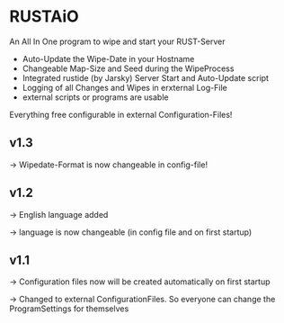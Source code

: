 # RUSTAiO
An All In One program to wipe and start your RUST-Server 

- Auto-Update the Wipe-Date in your Hostname 
- Changeable Map-Size and Seed during the WipeProcess
- Integrated rustide (by Jarsky) Server Start and Auto-Update script
- Logging of all Changes and Wipes in erxternal Log-File
- external scripts or programs are usable


Everything free configurable in external Configuration-Files!

v1.3
-
-> Wipedate-Format is now changeable in config-file!

v1.2
-
-> English language added

-> language is now changeable (in config file and on first startup)

v1.1
-
-> Configuration files now will be created automatically on first startup

-> Changed to external ConfigurationFiles. So everyone can change the ProgramSettings for themselves
